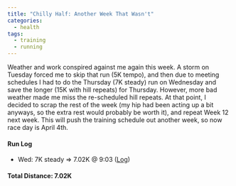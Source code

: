 ```yaml
---
title: "Chilly Half: Another Week That Wasn't"
categories:
  - health
tags:
  - training
  - running
---
```


Weather and work conspired against me again this week. A storm on Tuesday forced me to skip that run (5K tempo), and then due to meeting schedules I had to do the Thursday (7K steady) run on Wednesday and save the longer (15K with hill repeats) for Thursday. However, more bad weather made me miss the re-scheduled hill repeats. At that point, I decided to scrap the rest of the week (my hip had been acting up a bit anyways, so the extra rest would probably be worth it), and repeat Week 12 next week. This will push the training schedule out another week, so now race day is April 4th.

#### Run Log

- Wed: 7K steady &rArr; 7.02K @ 9:03 ([Log](https://runkeeper.com/user/cdevans/activity/1689131335))

#### Total Distance: 7.02K
